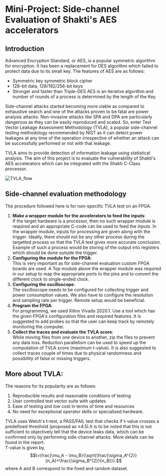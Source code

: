 # Mini-Project: Side-channel Evaluation of Shakti's AES accelerators

## Introduction
Advanced Encryption Standard, or AES, is a popular symmetric algorithm for encryption. It has been a replacement for DES algorithm which failed to protect data due to its small key. The features of AES are as follows:
- Symmetric key symmetric block cipher
- 128-bit data, 128/192/256-bit keys
- Stronger and faster than Triple-DES
AES is an iterative algorithm and number of rounds of a process is determined by the length of the Key.

Side-channel attacks started becoming more viable as compared to exhaustive search and one of the attacks proven to be fatal are power analysis attacks. Non-invasive attacks like SPA and DPA are particularly dangerous as they can be easily reproduced and scaled. So, enter Test Vector Leakage Assessment Methodology (TVLA), a popular side-channel testing methodology recommended by NIST as it can detect power leakages at any time of the operation irrespective of whether an attack can be successfully performed or not with that leakage. 

TVLA aims to provide detection of information leakage using statistical analysis. The aim of this project is to evaluate the vulnerability of Shakti's AES accelerators which can be integrated with the Shakti C-Class processor.

![TVLA_flow](https://user-images.githubusercontent.com/69968227/162927322-a7de09bd-0b09-4ebb-ab7c-b41726e1a122.png)

## Side-channel evaluation methodology
The procedure followed here is for non-specific TVLA test on an FPGA.
1. **Make a wrapper module for the accelerators to feed the inputs**:  
	If the target hardware is a processor, then no such wrapper module is required and an appropriate C-code can be used to feed the inputs. In the wrapper module, inputs for processing are given along with the trigger. Ideally, there should not be any other process during the targetted process so that the TVLA test gives more accurate conclusion. Example of such a process would be storing of the output into registers which should be done outside the trigger.
2. **Configuring the module for the FPGA**:  
	This is very important as for side-channel evaluation custom FPGA boards are used. A Top module above the wrapper module was required in our setup to map the appropriate ports to the pins and to convert the different clock to single-ended clock.
3. **Configuring the oscilloscope**:  
	The oscilloscope needs to be configured for collecting trigger and power consumption values. We also have to configure the resolution and sampling rate per trigger. Remote setup would be beneficial.
4. **Program the FPGA**:  
	For programming, we used Xilinx Vivado 2020.1. Use a tool which has the given FPGA's configuration files and required features. It is suggested to add probes so that the user can keep track by remotely monitoring the computer.
5. **Collect the traces and evaluate the TVLA score**:  
	While moving files from one device to another, zip the files to prevent any data loss. Reduction parallelism can be used to speed up the computation of TVLA score (maximum t-value). It is also suggested to collect traces couple of times due to physical randomness and possibility of false or missing triggers.

## More about TVLA:
The reasons for its popularity are as follows:  
1. Reproducible results and reasonable conditions of testing
2. User controlled test vector suite with updates
3. Ease of testing and low cost in terms of time and resources
4. No need for exceptional operator skills or specialised hardware.

TVLA uses Welch's t-test, a PASS/FAIL test that checks if t-value crosses a predefined threshold (proposed as ±4.5).It is to be noted that this is not sufficient to objectively tell that the device leaks data, which can
be confirmed only by performing side-channel attacks. More details can be found in the report.  
T-value is given by, $$t=\frac{\mu_A - \mu_B}{\sqrt{\frac{\sigma_A^{2}}{n_A}+\frac{\sigma_B^{2}}{n_B}}}.$$
where A and B correspond to the fixed and random dataset.

## 







